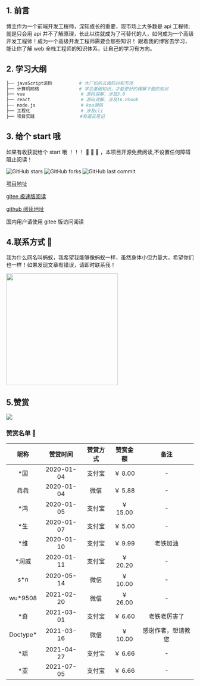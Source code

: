 ## 1. 前言

博主作为一个前端开发工程师，深知成长的重要，现市场上大多数是 api 工程师;就是只会用 api 并不了解原理，长此以往就成为了可替代的人，如何成为一个高级开发工程师！成为一个高级开发工程师需要会那些知识！
跟着我的博客去学习，能让你了解 web 全栈工程师的知识体系，让自己的学习有方向。

## 2. 学习大纲

```bash
├── javaScript进阶          # 大厂如何去做防抖和节流
├── 计算机网络               # 学会基础知识，才能更好的理解下面的知识
├── vue                     # 源码讲解，涉及3.0
├── react                   # 源码讲解，涉及16.8hook
├── node.js                 # koa源码
├── 工程化                   # 涉及cli
├── 项目实践                 #有道云笔记

```

## 3. 给个 start 哦

如果有收获就给个 start 哦 ！！！ :pray: :pray: :pray: ，本项目开源免费阅读,不设置任何障碍阻止阅读！

![GitHub stars](https://img.shields.io/github/stars/hejialianghe/Senior-FrontEnd.svg?style=flat-square)
![GitHub forks](https://img.shields.io/github/forks/hejialianghe/Senior-FrontEnd.svg?style=flat-square)
![GitHub last commit](https://img.shields.io/github/last-commit/hejialianghe/Senior-FrontEnd.svg?style=flat-square)

[项目地址](https://github.com/hejialianghe/seniorFrontEnd)

[gitee 极速版阅读](https://hejialianghe.gitee.io/)

[github 阅读地址](https://hejialianghe.github.io/)

国内用户请使用 gitee 版访问阅读

## 4.联系方式 :vibration_mode:

我为什么网名叫蚂蚁，我希望我能够像蚂蚁一样，虽然身体小但力量大，希望你们也一样！如果发现文章有错误，请即时联系我！

<img  width="300px" src="/weixin.jpeg">

## 5.赞赏

![](~@/guide/money.png)

### 赞赏名单 :tada:

|   昵称    |  赞赏时间  | 赞赏方式 | 赞赏金额 |        备注        |
| :-------: | :--------: | :------: | :------: | :----------------: |
|   \*国    | 2020-01-04 |  支付宝  | ￥ 8.00  |         -          |
|   犇犇    | 2020-01-04 |   微信   | ￥ 5.88  |         -          |
|   \*鸿    | 2020-01-05 |  支付宝  | ￥ 15.00 |         -          |
|   \*生    | 2020-01-07 |  支付宝  | ￥ 5.00  |         -          |
|   \*维    | 2020-01-10 |  支付宝  | ￥ 9.99  |      老铁加油      |
|  \*润威   | 2020-01-11 |  支付宝  | ￥ 20.20 |         -          |
|   s\*n    | 2020-05-14 |   微信   | ￥ 10.00 |         -          |
| wu\*9508  | 2021-02-20 |   微信   | ￥ 26.00 |         -          |
|   \*奇    | 2021-03-01 |  支付宝  | ￥ 6.60  |    老铁老厉害了    |
| Doctype\* | 2021-03-16 |   微信   | ￥ 10.00 | 感谢作者，想请教您 |
|   \*瑶    | 2021-04-27 |  支付宝  | ￥ 6.66  |         -          |
|   \*亚    | 2021-07-05 |  支付宝  | ￥ 6.66  |         -          |
